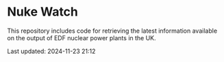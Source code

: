 # Nuke Watch

This repository includes code for retrieving the latest information available on the output of EDF nuclear power plants in the UK.

Last updated: 2024-11-23 21:12